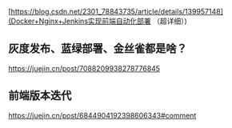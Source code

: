 [https://blog.csdn.net/2301_78843735/article/details/139957148](Docker+Nginx+Jenkins实现前端自动化部署 （超详细）)

## 灰度发布、蓝绿部署、金丝雀都是啥？

https://juejin.cn/post/7088209938278776845

## 前端版本迭代

https://juejin.cn/post/6844904192398606343#comment